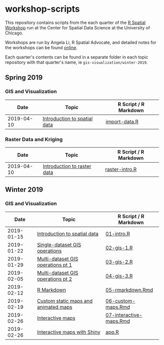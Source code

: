 
workshop-scripts
================

This repository contains scripts from the each quarter of the [R Spatial Workshop](https://spatialanalysis.github.io/events/) run at the Center for Spatial Data Science at the University of Chicago.

Workshops are run by Angela Li, R Spatial Advocate, and detailed notes for the workshops can be found [online](https://spatialanalysis.github.io/workshop-notes/).

Each quarter's contents can be found in a separate folder in each topic repository with that quarter's name, ie `gis-visualization/winter-2019`.

Spring 2019
-----------

### GIS and Visualization

| Date       | Topic                                                                                                              | R Script / R Markdown                                          |
|------------|--------------------------------------------------------------------------------------------------------------------|----------------------------------------------------------------|
| 2019-04-10 | [Introduction to spatial data](https://spatialanalysis.github.io/workshop-notes/introduction-to-spatial-data.html) | [import-data.R](gis-visualization/spring-2019/R/import-data.R) |

### Raster Data and Kriging

| Date       | Topic                                                                                                            | R Script / R Markdown                                         |
|------------|------------------------------------------------------------------------------------------------------------------|---------------------------------------------------------------|
| 2019-04-10 | [Introduction to raster data](https://spatialanalysis.github.io/workshop-notes/introduction-to-raster-data.html) | [raster-intro.R](raster-kriging/spring-2019/R/raster-intro.R) |

Winter 2019
-----------

### GIS and Visualization

| Date       | Topic                                                                                                                                         | R Script / R Markdown                                                                |
|------------|-----------------------------------------------------------------------------------------------------------------------------------------------|--------------------------------------------------------------------------------------|
| 2019-01-15 | [Introduction to spatial data](https://spatialanalysis.github.io/workshop-notes/introduction-to-spatial-data.html)                            | [01-intro.R](gis-visualization/winter-2019/R/01-intro.R)                             |
| 2019-01-22 | [Single-dataset GIS operations](https://spatialanalysis.github.io/workshop-notes/single-dataset-gis-operations.html)                          | [02-gis-1.R](gis-visualization/winter-2019/R/02-gis-1.R)                             |
| 2019-01-29 | [Multi-dataset GIS operations pt 1](https://spatialanalysis.github.io/workshop-notes/multiple-dataset-gis-operations-visualization.html)      | [03-gis-2.R](gis-visualization/winter-2019/R/03-gis-2.R)                             |
| 2019-02-05 | [Multi-dataset GIS operations pt 2](https://spatialanalysis.github.io/workshop-notes/multiple-dataset-gis-operations-visualization-pt-2.html) | [04-gis-3.R](gis-visualization/winter-2019/R/04-gis-3.R)                             |
| 2019-02-12 | [R Markdown](https://spatialanalysis.github.io/workshop-notes/r-markdown-and-custom-maps.html)                                                | [05-rmarkdown.Rmd](gis-visualization/winter-2019/doc/05-rmarkdown.Rmd)               |
| 2019-02-19 | [Custom static maps and animated maps](https://spatialanalysis.github.io/workshop-notes/custom-and-animated-maps.html)                        | [06-custom-maps.Rmd](gis-visualization/winter-2019/doc/06-custom-maps.Rmd)           |
| 2019-02-26 | [Interactive maps](https://spatialanalysis.github.io/workshop-notes/interactive-maps.html)                                                    | [07-interactive-maps.Rmd](gis-visualization/winter-2019/doc/07-interactive-maps.Rmd) |
| 2019-02-26 | [Interactive maps with Shiny](https://spatialanalysis.github.io/workshop-notes/interactive-maps-with-shiny.html)                              | [app.R](gis-visualization/winter-2019/R/leaflet-example/app.R)                       |
